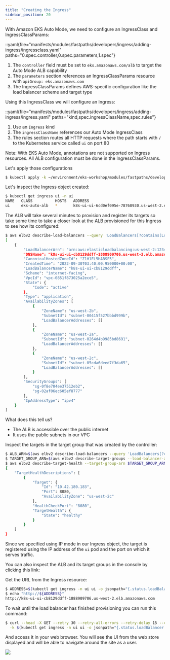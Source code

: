 ```yaml
---
title: "Creating the Ingress"
sidebar_position: 20
---
```


With Amazon EKS Auto Mode, we need to configure an IngressClass and IngressClassParams:

::yaml{file="manifests/modules/fastpaths/developers/ingress/adding-ingress/ingressclass.yaml" paths="0.spec.controller,0.spec.parameters,1.spec"}

1. The `controller` field must be set to `eks.amazonaws.com/alb` to target the Auto Mode ALB capability
2. The `parameters` section references an IngressClassParams resource with `apiGroup: eks.amazonaws.com`
3. The IngressClassParams defines AWS-specific configuration like the load balancer scheme and target type

Using this IngressClass we will configure an Ingress:

::yaml{file="manifests/modules/fastpaths/developers/ingress/adding-ingress/ingress.yaml" paths="kind,spec.ingressClassName,spec.rules"}

1. Use an `Ingress` kind
2. The `ingressClassName` references our Auto Mode IngressClass
3. The rules section routes all HTTP requests where the path starts with `/` to the Kubernetes service called `ui` on port 80

Note: With EKS Auto Mode, annotations are not supported on Ingress resources. All ALB configuration must be done in the IngressClassParams.

Let's apply those configurations

```bash timeout=180 hook=add-ingress hookTimeout=430
$ kubectl apply -k ~/environment/eks-workshop/modules/fastpaths/developers/ingress/adding-ingress/
```

Let's inspect the Ingress object created:

```bash
$ kubectl get ingress ui -n ui
NAME   CLASS          HOSTS   ADDRESS                                                     PORTS   AGE
ui     eks-auto-alb   *       k8s-ui-ui-6cd0ef095e-78768930.us-west-2.elb.amazonaws.com   80      5s
```

The ALB will take several minutes to provision and register its targets so take some time to take a closer look at the ALB provisioned for this Ingress to see how its configured:

```bash
$ aws elbv2 describe-load-balancers --query 'LoadBalancers[?contains(LoadBalancerName, `k8s-ui-ui-`) == `true`]'
[
    {
        "LoadBalancerArn": "arn:aws:elasticloadbalancing:us-west-2:1234567890:loadbalancer/app/k8s-ui-ui-cb8129ddff/f62a7bc03db28e7c",
        "DNSName": "k8s-ui-ui-cb8129ddff-1888909706.us-west-2.elb.amazonaws.com",
        "CanonicalHostedZoneId": "Z1H1FL5HABSF5",
        "CreatedTime": "2022-09-30T03:40:00.950000+00:00",
        "LoadBalancerName": "k8s-ui-ui-cb8129ddff",
        "Scheme": "internet-facing",
        "VpcId": "vpc-0851f873025a2ece5",
        "State": {
            "Code": "active"
        },
        "Type": "application",
        "AvailabilityZones": [
            {
                "ZoneName": "us-west-2b",
                "SubnetId": "subnet-00415f527bbbd999b",
                "LoadBalancerAddresses": []
            },
            {
                "ZoneName": "us-west-2a",
                "SubnetId": "subnet-0264d4b9985bd8691",
                "LoadBalancerAddresses": []
            },
            {
                "ZoneName": "us-west-2c",
                "SubnetId": "subnet-05cda6deed7f3da65",
                "LoadBalancerAddresses": []
            }
        ],
        "SecurityGroups": [
            "sg-0f8e704ee37512eb2",
            "sg-02af06ec605ef8777"
        ],
        "IpAddressType": "ipv4"
    }
]
```

What does this tell us?

- The ALB is accessible over the public internet
- It uses the public subnets in our VPC

Inspect the targets in the target group that was created by the controller:

```bash
$ ALB_ARN=$(aws elbv2 describe-load-balancers --query 'LoadBalancers[?contains(LoadBalancerName, `k8s-ui-ui-`) == `true`].LoadBalancerArn' | jq -r '.[0]')
$ TARGET_GROUP_ARN=$(aws elbv2 describe-target-groups --load-balancer-arn $ALB_ARN | jq -r '.TargetGroups[0].TargetGroupArn')
$ aws elbv2 describe-target-health --target-group-arn $TARGET_GROUP_ARN
{
    "TargetHealthDescriptions": [
        {
            "Target": {
                "Id": "10.42.180.183",
                "Port": 8080,
                "AvailabilityZone": "us-west-2c"
            },
            "HealthCheckPort": "8080",
            "TargetHealth": {
                "State": "healthy"
            }
        }
    ]
}
```

Since we specified using IP mode in our Ingress object, the target is registered using the IP address of the `ui` pod and the port on which it serves traffic.

You can also inspect the ALB and its target groups in the console by clicking this link:

<ConsoleButton url="https://console.aws.amazon.com/ec2/home#LoadBalancers:tag:ingress.k8s.aws/stack=ui/ui;sort=loadBalancerName" service="ec2" label="Open EC2 console"/>

Get the URL from the Ingress resource:

```bash
$ ADDRESS=$(kubectl get ingress -n ui ui -o jsonpath="{.status.loadBalancer.ingress[*].hostname}")
$ echo "http://${ADDRESS}"
http://k8s-ui-ui-cb8129ddff-1888909706.us-west-2.elb.amazonaws.com
```

To wait until the load balancer has finished provisioning you can run this command:

```bash
$ curl --head -X GET --retry 30 --retry-all-errors --retry-delay 15 --connect-timeout 30 --max-time 60 \
  -k $(kubectl get ingress -n ui ui -o jsonpath="{.status.loadBalancer.ingress[*].hostname}")
```

And access it in your web browser. You will see the UI from the web store displayed and will be able to navigate around the site as a user.

<Browser url="http://k8s-ui-ui-cb8129ddff-1888909706.us-west-2.elb.amazonaws.com">
<img src={require('@site/static/img/sample-app-screens/home.webp').default}/>
</Browser>
